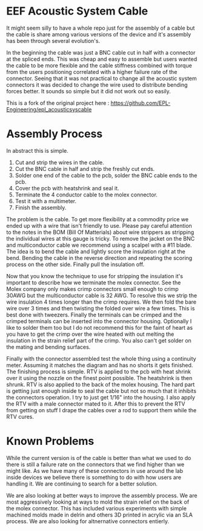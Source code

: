 EEF Acoustic System Cable
===================================

It might seem silly to have a whole repo just for the assembly of a cable but the cable is share among various versions of the device and it's assembly has been through several evolution's.

In the beginning the cable was just a BNC cable cut in half with a connector at the spliced ends. This was cheap and easy to assemble but users wanted the cable to be more flexible and the cable stiffness combined with torque from the users positioning correlated with a higher failure rate of the connector. Seeing that it was not practical to change all the acoustic system connectors it was decided to change the wire used to distribute bending forces better. It sounds so simple but it did not work out so easily. 

This is a fork of the original project here : https://github.com/EPL-Engineering/epl_acousticsyscable

Assembly Process
===================================

In abstract this is simple.
1. Cut and strip the wires in the cable.
2. Cut the BNC cable in half and strip the freshly cut ends.
3. Solder one end of the cable to the pcb, solder the BNC cable ends to the pcb.
4. Cover the pcb with heatshrink and seal it.
5. Terminate the 4 conductor cable to the molex connector.
6. Test it with a multimeter.
7. Finish the assembly.

The problem is the cable. To get more flexibility at a commodity price we ended up with a wire that isn't friendly to use. Please pay careful attention to the notes in the BOM (Bill Of Matterials) about wire strippers as stripping the individual wires at this gauge is tricky. To remove the jacket on the BNC and multiconductor cable we recommend using a scalpel with a #11 blade. The idea is to bend the cable and lightly score the insulation right at the bend. Bending the cable in the reverse direction and repeating the scoring process on the other side. Finally pull the insulation off. 

Now that you know the technique to use for stripping the insulation it's important to describe how we terminate the molex connector. See the Molex company only makes crimp connectors small enough to crimp 30AWG but the multiconductor cable is 32 AWG. To resolve this we strip the wire insulation 4 times longer than the crimp requires. We then fold the bare wire over 3 times and then twisting the folded over wire a few times. This is best done with tweezers. Finally the terminals can be crimped and the crimped terminals can be inserted into the connector housing. Optionally I like to solder them too but I do not recommend this for the faint of heart as you have to get the crimp over the wire heated with out melting the insulation in the strain relief part of the crimp. You also can't get solder on the mating and bending surfaces.

Finally with the connector assembled test the whole thing using a continuity meter. Assuming it matches the diagram and has no shorts it gets finished. The finishing process is simple. RTV is applied to the pcb with heat shrink over it using the nozzle on the finest point possible. The heatshrink is then shrunk. RTV is also applied to the back of the molex housing. The hard part is getting just enough inside to seal the cable but not so much that it inhibits the connectors operation. I try to just get 1/16" into the housing. I also apply the RTV with a male connector mated to it. After this to prevent the RTV from getting on stuff I drape the cables over a rod to support them while the RTV cures.

Known Problems
===================================

While the current version is of the cable is better than what we used to do there is still a failure rate on the connectors that we find higher than we might like. As we have many of these connectors in use around the lab inside devices we believe there is something to do with how users are handling it. We are continuing to search for a better solution.

We are also looking at better ways to improve the assembly process. We are most aggressively looking at ways to mold the strain relief on the back of the molex connector. This has included various experiments with simple machined molds made in delrin and others 3D printed in acrylic via an SLA process. We are also looking for altnernative connectors entierly.

